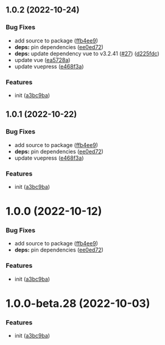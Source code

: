 ## 1.0.2 (2022-10-24)


### Bug Fixes

* add source to package ([ffb4ee9](https://github.com/vuepress-star/vuepress-plugin-comment/commit/ffb4ee9f60395ddc520966ba09401469bd11d6b6))
* **deps:** pin dependencies ([ee0ed72](https://github.com/vuepress-star/vuepress-plugin-comment/commit/ee0ed724da9bda883d7a0ba2cebaaa8adf8c6534))
* **deps:** update dependency vue to v3.2.41 ([#27](https://github.com/vuepress-star/vuepress-plugin-comment/issues/27)) ([d225fdc](https://github.com/vuepress-star/vuepress-plugin-comment/commit/d225fdc62a928eda8d7e79e1ae1bb58fcf4337c9))
* update vue ([ea5728a](https://github.com/vuepress-star/vuepress-plugin-comment/commit/ea5728a050eafcf49e360a4ca48ee8f129005522))
* update vuepress ([e468f3a](https://github.com/vuepress-star/vuepress-plugin-comment/commit/e468f3a6c9580d29318a7fb70fb5b04c8671c311))


### Features

* init ([a3bc9ba](https://github.com/vuepress-star/vuepress-plugin-comment/commit/a3bc9ba6338ae75189be7a7218f5851568376f25))



## 1.0.1 (2022-10-22)


### Bug Fixes

* add source to package ([ffb4ee9](https://github.com/vuepress-star/vuepress-plugin-comment/commit/ffb4ee9f60395ddc520966ba09401469bd11d6b6))
* **deps:** pin dependencies ([ee0ed72](https://github.com/vuepress-star/vuepress-plugin-comment/commit/ee0ed724da9bda883d7a0ba2cebaaa8adf8c6534))
* update vuepress ([e468f3a](https://github.com/vuepress-star/vuepress-plugin-comment/commit/e468f3a6c9580d29318a7fb70fb5b04c8671c311))


### Features

* init ([a3bc9ba](https://github.com/vuepress-star/vuepress-plugin-comment/commit/a3bc9ba6338ae75189be7a7218f5851568376f25))



# 1.0.0 (2022-10-12)


### Bug Fixes

* add source to package ([ffb4ee9](https://github.com/vuepress-star/vuepress-plugin-comment/commit/ffb4ee9f60395ddc520966ba09401469bd11d6b6))
* **deps:** pin dependencies ([ee0ed72](https://github.com/vuepress-star/vuepress-plugin-comment/commit/ee0ed724da9bda883d7a0ba2cebaaa8adf8c6534))


### Features

* init ([a3bc9ba](https://github.com/vuepress-star/vuepress-plugin-comment/commit/a3bc9ba6338ae75189be7a7218f5851568376f25))



# 1.0.0-beta.28 (2022-10-03)


### Features

* init ([a3bc9ba](https://github.com/vuepress-star/vuepress-plugin-comment/commit/a3bc9ba6338ae75189be7a7218f5851568376f25))



